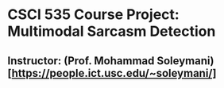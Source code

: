 # CSCI 535 Course Project: Multimodal Sarcasm Detection 
## Instructor: (Prof. Mohammad Soleymani)[https://people.ict.usc.edu/~soleymani/]
